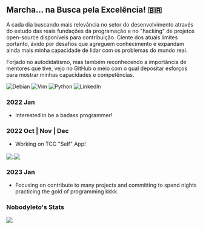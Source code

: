 ## Marcha... na Busca pela Excelência! 🇧🇷

A cada dia buscando mais relevância no setor do desenvolvimento através do estudo das reais fundações da programação e no "hacking" de projetos open-source disponíveis para contribuição.
Ciente dos atuais limites portanto, ávido por desafios que agreguem conhecimento e expandam ainda mais minha capacidade de lidar com os problemas do mundo real.

Forjado no autodidatismo, mas também reconhecendo a importância de mentores que tive, vejo no GitHub o meio com o qual depositar esforços para mostrar minhas capacidades e competências.

![Debian](https://img.shields.io/badge/Debian-D70A53?style=for-the-badge&logo=debian&logoColor=white)
![Vim](https://img.shields.io/badge/VIM-%2311AB00.svg?style=for-the-badge&logo=vim&logoColor=white)
![Python](https://img.shields.io/badge/python-3670A0?style=for-the-badge&logo=python&logoColor=ffdd54)
![LinkedIn](https://img.shields.io/badge/linkedin-%230077B5.svg?style=for-the-badge&logo=linkedin&logoColor=white&link=)

### 2022 Jan
- Interested in be a badass programmer!
### 2022 Oct | Nov | Dec
- Working on TCC "Self" App!

<a href="https://github.com/Nbdyleto/PySide6_Self_TCC_2022">
  <img align="center" src="https://github-readme-stats.vercel.app/api/pin/?username=nbdyleto&repo=PySide6_Self_TCC_2022&show_owner=true"/>
</a>
<a href="https://github.com/Nbdyleto/pomodorocrias">
  <img align="center" src="https://github-readme-stats.vercel.app/api/pin/?username=nbdyleto&repo=pomodorocrias"/>
</a>

### 2023 Jan
- Focusing on contribute to many projects and committing to spend nights practicing the gold of programming kkkk.

### Nobodyleto's Stats
<img align="center" src="https://github-readme-stats.vercel.app/api?username=nbdyleto&show_icons=true&theme=transparent&hide_title=true"/>
